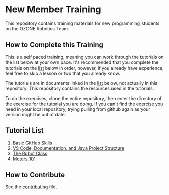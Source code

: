 # New Member Training
This repository contains training materials for new programming students on the OZONE Robotics Team.

## How to Complete this Training
This is a self paced training, meaning you can work through the tutorials on the list below at your own pace. It's recommended that you complete the tutorials on the [list](https://github.com/olentangyfrc/New-Member-Training/edit/test/README.md#tutorial-list) below in order, however, if you already have experience, feel free to skip a lesson or two that you already know.

The tutorials are in documents linked in the [list](https://github.com/olentangyfrc/New-Member-Training/edit/test/README.md#tutorial-list) below, not actually in this repository. This repository contains the resources used in the tutorials.

To do the exercises, clone the entire repository, then enter the directory of the exercise for the tutorial you are doing. If you can't find the exercise you need in your local repository, trying pulling from github again as your version might be out of date.

## Tutorial List
1. [Basic GitHub Skills](https://docs.google.com/document/d/1L3_k6H93TddDNTOuHFHAscj8kp6-6-_Y/edit?usp=sharing&ouid=109771470329998441218&rtpof=true&sd=true)
2. [VS Code, Documentation, and Java Project Structure](https://docs.google.com/document/d/1Zt6IVMSJgHXQPgcmNlBdsL7srrTf53vShnvtdIsTZx4/edit?usp=sharing)
3. [The Robot Class](https://docs.google.com/document/d/1v7erM0mteAZZjO-BOrxYyaHZuWeG20AdYuosvo2PjBU/edit?usp=sharing)
4. [Motors 101](https://docs.google.com/document/d/1JWKgR_UJH9laKT6mgramyKKsxErS8bSbKd1gRMXso7o/edit?usp=sharing)

## How to Contribute
See the [contributing](/contributing.md) file.

